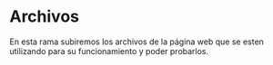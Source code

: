 # Archivos

En esta rama subiremos los archivos de la página web que se esten utilizando para su funcionamiento y poder probarlos.
